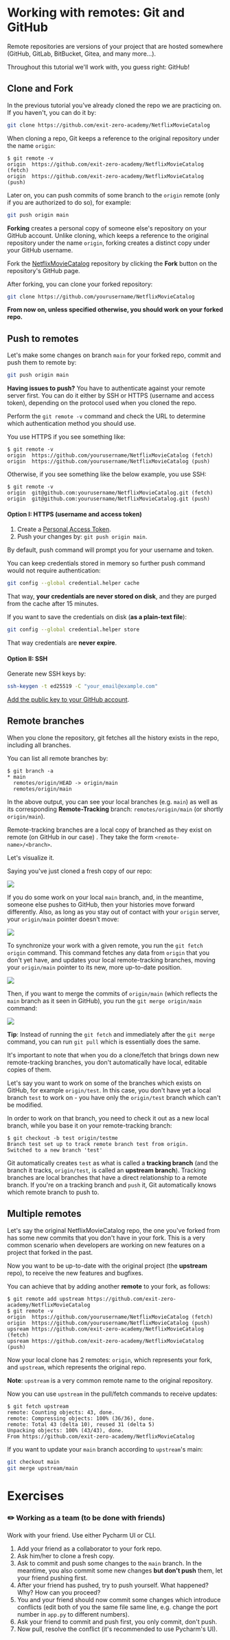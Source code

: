 # Working with remotes: Git and GitHub 

Remote repositories are versions of your project that are hosted somewhere (GitHub, GitLab, BitBucket, Gitea, and many more...).

Throughout this tutorial we'll work with, you guess right: GitHub! 

## Clone and Fork

In the previous tutorial you've already cloned the repo we are practicing on. If you haven't, you can do it by:

```bash
git clone https://github.com/exit-zero-academy/NetflixMovieCatalog
```

When cloning a repo, Git keeps a reference to the original repository under the name `origin`:

```console
$ git remote -v
origin	https://github.com/exit-zero-academy/NetflixMovieCatalog (fetch)
origin	https://github.com/exit-zero-academy/NetflixMovieCatalog (push)
```

Later on, you can push commits of some branch to the `origin` remote (only if you are authorized to do so), for example:

```bash
git push origin main
```

**Forking** creates a personal copy of someone else's repository on your GitHub account.
Unlike cloning, which keeps a reference to the original repository under the name `origin`, forking creates a distinct copy under your GitHub username. 

Fork the [NetflixMovieCatalog](https://github.com/exit-zero-academy/NetflixMovieCatalog) repository by clicking the **Fork** button on the repository's GitHub page.

After forking, you can clone your forked repository:

```bash
git clone https://github.com/yourusername/NetflixMovieCatalog
```

**From now on, unless specified otherwise, you should work on your forked repo.**

## Push to remotes 

Let's make some changes on branch `main` for your forked repo, commit and push them to remote by:

```bash
git push origin main
```

**Having issues to push?** You have to authenticate against your remote server first. 
You can do it either by SSH or HTTPS (username and access token), depending on the protocol used when you cloned the repo.

Perform the `git remote -v` command and check the URL to determine which authentication method you should use.

You use HTTPS if you see something like:

```console
$ git remote -v
origin	https://github.com/yourusername/NetflixMovieCatalog (fetch)
origin	https://github.com/yourusername/NetflixMovieCatalog (push)
```

Otherwise, if you see something like the below example, you use SSH:

```console
$ git remote -v
origin	git@github.com:yourusername/NetflixMovieCatalog.git (fetch)
origin	git@github.com:yourusername/NetflixMovieCatalog.git (push)
```

#### Option I: HTTPS (username and access token) 

1. Create a [Personal Access Token](https://docs.github.com/en/authentication/keeping-your-account-and-data-secure/managing-your-personal-access-tokens#creating-a-personal-access-token-classic).
2. Push your changes by: `git push origin main`.

By default, push command will prompt you for your username and token.

You can keep credentials stored in memory so further push command would not require authentication:

```bash
git config --global credential.helper cache
```

That way, **your credentials are never stored on disk**, and they are purged from the cache after 15 minutes.

If you want to save the credentials on disk (**as a plain-text file**): 

```bash
git config --global credential.helper store
```

That way credentials are **never expire**.

#### Option II: SSH

Generate new SSH keys by:

```bash
ssh-keygen -t ed25519 -C "your_email@example.com"
```

[Add the public key to your GitHub account](https://docs.github.com/en/authentication/connecting-to-github-with-ssh/adding-a-new-ssh-key-to-your-github-account). 

## Remote branches

When you clone the repository, git fetches all the history exists in the repo, including all branches. 

You can list all remote branches by:

```console
$ git branch -a
* main
  remotes/origin/HEAD -> origin/main
  remotes/origin/main
```

In the above output, you can see your local branches (e.g. `main`) as well as its corresponding **Remote-Tracking** branch: `remotes/origin/main` (or shortly `origin/main`).

Remote-tracking branches are a local copy of branched as they exist on remote (on GitHub in our case) .
They take the form `<remote-name>/<branch>`.

Let's visualize it. 

Saying you've just cloned a fresh copy of our repo:

![][git_remote1]

If you do some work on your local `main` branch, and, in the meantime, someone else pushes to GitHub, then your histories move forward differently. 
Also, as long as you stay out of contact with your `origin` server, your `origin/main` pointer doesn't move:

![][git_remote2]

To synchronize your work with a given remote, you run the `git fetch origin` command.
This command fetches any data from `origin` that you don't yet have, and updates your local remote-tracking branches, moving your `origin/main` pointer to its new, more up-to-date position.

![][git_remote3]

Then, if you want to merge the commits of `origin/main` (which reflects the `main` branch as it seen in GitHub), you run the `git merge origin/main` command:

![][git_remote4]

**Tip**: Instead of running the `git fetch` and immediately after the `git merge` command, you can run `git pull` which is essentially does the same.

It's important to note that when you do a clone/fetch that brings down new remote-tracking branches, you don't automatically have local, editable copies of them. 

Let's say you want to work on some of the branches which exists on GitHub, for example `origin/test`.
In this case, you don't have yet a local branch `test` to work on - you have only the `origin/test` branch which can't be modified.

In order to work on that branch, you need to check it out as a new local branch, while you base it on your remote-tracking branch:

```console
$ git checkout -b test origin/testme
Branch test set up to track remote branch test from origin.
Switched to a new branch 'test'
```

Git automatically creates `test` as what is called a **tracking branch** (and the branch it tracks, `origin/test`, is called an **upstream branch**).
Tracking branches are local branches that have a direct relationship to a remote branch. 
If you're on a tracking branch and `push` it, Git automatically knows which remote branch to push to.

## Multiple remotes

Let's say the original NetflixMovieCatalog repo, the one you've forked from has some new commits that you don't have in your fork.
This is a very common scenario when developers are working on new features on a project that forked in the past.

Now you want to be up-to-date with the original project (the **upstream** repo), to receive the new features and bugfixes.

You can achieve that by adding another **remote** to your fork, as follows:

```console
$ git remote add upstream https://github.com/exit-zero-academy/NetflixMovieCatalog
$ git remote -v
origin	https://github.com/yourusername/NetflixMovieCatalog (fetch)
origin	https://github.com/yourusername/NetflixMovieCatalog (push)
upsream	https://github.com/exit-zero-academy/NetflixMovieCatalog (fetch)
upsream	https://github.com/exit-zero-academy/NetflixMovieCatalog (push)
```

Now your local clone has 2 remotes: `origin`, which represents your fork, and `upstream`, which represents the original repo. 

**Note**: `upstream` is a very common remote name to the original repository. 

Now you can use `upstream` in the pull/fetch commands to receive updates:

```console 
$ git fetch upstream
remote: Counting objects: 43, done.
remote: Compressing objects: 100% (36/36), done.
remote: Total 43 (delta 10), reused 31 (delta 5)
Unpacking objects: 100% (43/43), done.
From https://github.com/exit-zero-academy/NetflixMovieCatalog
```

If you want to update your `main` branch according to `upstream`'s main:

```bash
git checkout main
git merge upstream/main
```

# Exercises

### :pencil2: Working as a team (to be done with friends)

Work with your friend. Use either Pycharm UI or CLI.

1. Add your friend as a collaborator to your fork repo.
2. Ask him/her to clone a fresh copy. 
3. Ask to commit and push some changes to the `main` branch. In the meantime, you also commit some new changes **but don't push** them, let your friend pushing first.
4. After your friend has pushed, try to push yourself. What happened? Why? How can you proceed?
5. You and your friend should now commit some changes which introduce conflicts (edit both of you the same file same line, e.g. change the port number in `app.py` to different numbers). 
6. Ask your friend to commit and push first, you only commit, don't push.
7. Now pull, resolve the conflict (it's recommended to use Pycharm's UI).  


[git_remote1]: https://exit-zero-academy.github.io/DevOpsTheHardWayAssets/img/git_remote1.png
[git_remote2]: https://exit-zero-academy.github.io/DevOpsTheHardWayAssets/img/git_remote2.png
[git_remote3]: https://exit-zero-academy.github.io/DevOpsTheHardWayAssets/img/git_remote3.png
[git_remote4]: https://exit-zero-academy.github.io/DevOpsTheHardWayAssets/img/git_remote4.png